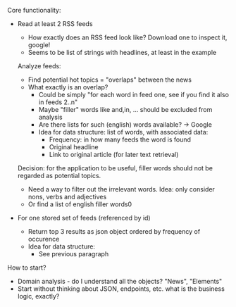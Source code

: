 Core functionality:

* Read at least 2 RSS feeds
    * How exactly does an RSS feed look like? Download one to inspect it, google!
    * Seems to be list of strings with headlines, at least in the example
    
  Analyze feeds:
   * Find potential hot topics = "overlaps" between the news
   * What exactly is an overlap?
     * Could be simply "for each word in feed one, see if you find it also in feeds 2..n"
     * Maybe "filler" words like and,in, ... should be excluded from analysis
     * Are there lists for such (english) words available? -> Google
     * Idea for data structure: list of words, with associated data:
        * Frequency: in how many feeds the word is found
        * Original headline
        * Link to original article (for later text retrieval)
        
   Decision: for the application to be useful, filler words should not be regarded as potential topics.
   * Need a way to filter out the irrelevant words. Idea: only consider nons, verbs and adjectives
   * Or find a list of english filler words0
        
        
* For one stored set of feeds (referenced by id)
    * Return top 3 results as json object ordered by frequency of occurence
    * Idea for data structure:
        * See previous paragraph
        
How to start?

* Domain analysis - do I understand all the objects? "News", "Elements"
* Start without thinking about JSON, endpoints, etc. what is the business logic, exactly?

        
   
   
 